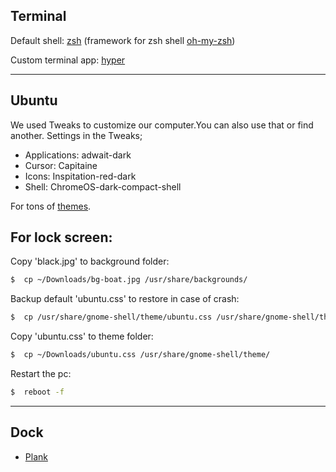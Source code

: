 ## Terminal

Default shell: [zsh](https://www.zsh.org/) (framework for zsh shell [oh-my-zsh](https://ohmyz.sh/))


Custom terminal app: [hyper](https://hyper.is/)
*******************************************************************************************************************
## Ubuntu
  We used Tweaks to customize our computer.You can also use that or find another.
  Settings in the Tweaks;
  * Applications: adwait-dark
  * Cursor: Capitaine
  * Icons: Inspitation-red-dark
  * Shell: ChromeOS-dark-compact-shell

For tons of [themes](https://www.gnome-look.org/).

## For lock screen:

Copy 'black.jpg' to background folder:

``` bash
$  cp ~/Downloads/bg-boat.jpg /usr/share/backgrounds/
```

Backup default 'ubuntu.css' to restore in case of crash:
``` bash
$  cp /usr/share/gnome-shell/theme/ubuntu.css /usr/share/gnome-shell/theme/ubuntu.bk
```
Copy 'ubuntu.css' to theme folder:
``` bash
$  cp ~/Downloads/ubuntu.css /usr/share/gnome-shell/theme/
```
Restart the pc:
```bash
$  reboot -f
```
----------------------------------------------------------------------------------------------------------------------------------------------------
## Dock
* [Plank](https://launchpad.net/plank)
